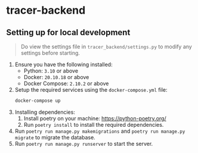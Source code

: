 # tracer-backend

## Setting up for local development

> Do view the settings file in `tracer_backend/settings.py` to modify any settings before starting.

1. Ensure you have the following installed:
    * Python: `3.10` or above
    * Docker: `20.10.18` or above
    * Docker Compose:  `2.10.2` or above
2. Setup the required services using the `docker-compose.yml` file:
    ```bash
    docker-compose up
    ```
3. Installing dependencies:
    1. Install poetry on your machine: https://python-poetry.org/
    2. Run `poetry install` to install the required dependencies.
5. Run `poetry run manage.py makemigrations` and `poetry run manage.py migrate` to migrate the database.
6. Run `poetry run manage.py runserver` to start the server.

